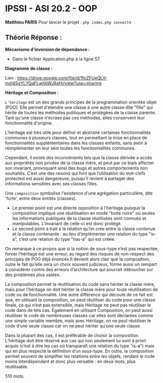# IPSSI - ASI 20.2 - OOP

**Matthieu PARIS**
Pour lancer le projet : `php index.php connect4`

## Théorie Réponse :

**Mécanisme d'inversion de dépendance :**

- Dans le fichier Application.php à la ligne 57.

**Diagramme de classe :**

Lien : https://drive.google.com/file/d/1foZFUeQLV-mzl4SgYLYQaFLwhbWJ8aHi/view?usp=sharing

**Héritage et Composition :** 

`L'héritage` est un des grands principes de la programmation orientée objet (POO). Elle permet d'étendre une classe à une autre classe dite "fille" qui hérite de toutes les méthodes publiques et protégées de la classe parente. Tant qu'une classe n'écrase pas ces méthodes, elles conservent leur fonctionnalité d'origine.

L'héritage est très utile pour définir et abstraire certaines fonctionnalités communes à plusieurs classes, tout en permettant la mise en place de fonctionnalités supplémentaires dans les classes enfants, sans avoir à réimplémenter en leur sein toutes les fonctionnalités communes.

Cependant, il existe des inconvénients tels que la classe dérivée a accès aux propriétés non privées de la classe mère, et peut par ce biais affecter son invariant, provoquant ainsi des bugs et autres comportements non souhaités. C’est une des raisons qui font que l’utilisation du mot-clefs protected est aussi dangereuse, puisqu’il revient à partager des informations sensibles avec ses classes filles.

Une `composition` symbolise l'existence d'une agrégation particulière, dite 'forte', entre deux entités (classes).

- Le premier point est une directe opposition à l'héritage puisque la composition implique une réutilisation en mode "boite noire" où seules les informations publiques de la classe réutilisées sont connues et manipulables. L’invariant de celle-ci est donc protégé.
- Le second point à trait à la relation qu’on crée entre la classe contenue et la classe contenante : au lieu d’implémenter une relation du type "is-a", c’est une relation du type "has-a" qui est créée.

On remarque à ce propos que si la notion de sous-type n’est pas respectée, forcer l’héritage est une erreur, au regard des risques de non-respect des principes de POO déjà énoncés.Il devient alors clair que la composition, outre le fait qu’elle sera un choix souvent judicieux, forme aussi un rempart à considérer contre des erreurs d’architecture qui pourrait déboucher sur des problèmes plus vastes.

La composition permet la réutilisation du code sans hériter la classe mère, mais pour l’héritage on doit hériter la classe mère pour toute réutilisation de code ou de fonctionnalité. Une autre différence qui découle de ce fait est que, en utilisant la composition, on peut réutiliser du code pour une classe finale, ce qui n’est pas extensible, mais Héritage ne peut pas réutiliser le code dans de tels cas. Également en utilisant Composition, on peut aussi réutiliser le code de nombreuses classes car elles sont déclarées comme une simple variable membre, mais avec Héritage, on ne peut réutiliser le code d’une seule classe car on ne peut hériter qu’une seule classe.
                                                                                                                                                                                    
Dans la plupart des cas, il est préférable de choisir la composition. L’héritage doit être réservé aux cas qui non seulement lui sont à priori acquis (c’est à dire les cas où transparaît une relation du type "is-a") mais qui en plus respecte la définition d’un sous-type. En outre, la composition permet souvent de simplifier les relations entre les objets, rendant le code moins interdépendant et donc plus versatile : en deux mots, plus réutilisable. 

510 mots.
